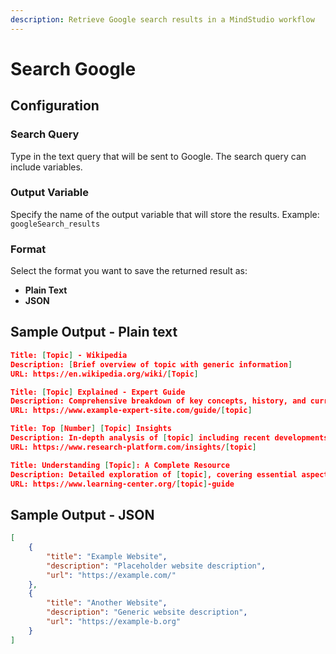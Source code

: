 ```yaml
---
description: Retrieve Google search results in a MindStudio workflow
---
```


# Search Google

## Configuration

### Search Query&#x20;

Type in the text query that will be sent to Google. The search query can include variables.&#x20;

### Output Variable&#x20;

Specify the name of the output variable that will store the results. Example: `googleSearch_results`

### Format

Select the format you want to save the returned result as:

* **Plain Text**
* **JSON**

## Sample Output - Plain text

```json
Title: [Topic] - Wikipedia
Description: [Brief overview of topic with generic information]
URL: https://en.wikipedia.org/wiki/[Topic]

Title: [Topic] Explained - Expert Guide
Description: Comprehensive breakdown of key concepts, history, and current trends in [topic area]
URL: https://www.example-expert-site.com/guide/[topic]

Title: Top [Number] [Topic] Insights
Description: In-depth analysis of [topic] including recent developments and important considerations
URL: https://www.research-platform.com/insights/[topic]

Title: Understanding [Topic]: A Complete Resource
Description: Detailed exploration of [topic], covering essential aspects and practical applications
URL: https://www.learning-center.org/[topic]-guide
```

## Sample Output - JSON

```json
[
    {
        "title": "Example Website",
        "description": "Placeholder website description",
        "url": "https://example.com/"
    },
    {
        "title": "Another Website",
        "description": "Generic website description",
        "url": "https://example-b.org"
    }
]
```
